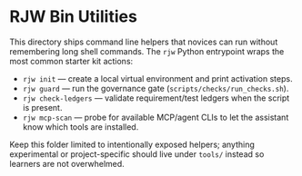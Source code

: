 # RJW Bin Utilities

This directory ships command line helpers that novices can run without
remembering long shell commands. The `rjw` Python entrypoint wraps the
most common starter kit actions:

- `rjw init` — create a local virtual environment and print activation steps.
- `rjw guard` — run the governance gate (`scripts/checks/run_checks.sh`).
- `rjw check-ledgers` — validate requirement/test ledgers when the script
  is present.
- `rjw mcp-scan` — probe for available MCP/agent CLIs to let the assistant
  know which tools are installed.

Keep this folder limited to intentionally exposed helpers; anything experimental
or project-specific should live under `tools/` instead so learners are not
overwhelmed.
